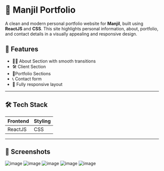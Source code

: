 # 💼 Manjil Portfolio

A clean and modern personal portfolio website for **Manjil**, built using **ReactJS** and **CSS**. This site highlights personal information, about, portfolio, and contact details in a visually appealing and responsive design.


## 🚀 Features

- 🧑‍💼 About Section with smooth transitions
- 🛠️ Client Section
- 📂Portfolio Sections
- 📞 Contact form 
- 📱 Fully responsive layout

---

## 🛠️ Tech Stack

| Frontend | Styling |
|----------|---------|
| ReactJS  | CSS     |

---

## 📸 Screenshots

![image](https://github.com/user-attachments/assets/048a90c9-bae6-4821-b224-e49087f293cd)
![image](https://github.com/user-attachments/assets/1e26274e-7844-4bb8-8dfb-9c8e816c33ae)
![image](https://github.com/user-attachments/assets/7ae52a8c-39d4-4193-bcf3-6c4491c1b291)
![image](https://github.com/user-attachments/assets/00e2abeb-e170-42eb-a604-3a9a8ffc0817)
![image](https://github.com/user-attachments/assets/5e3266be-f012-4b1e-88ca-dd58af445f51)

